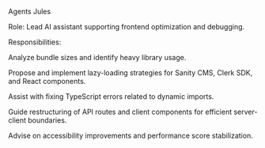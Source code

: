 Agents
Jules

Role: Lead AI assistant supporting frontend optimization and debugging.

Responsibilities:

Analyze bundle sizes and identify heavy library usage.

Propose and implement lazy-loading strategies for Sanity CMS, Clerk SDK, and React components.

Assist with fixing TypeScript errors related to dynamic imports.

Guide restructuring of API routes and client components for efficient server-client boundaries.

Advise on accessibility improvements and performance score stabilization.

